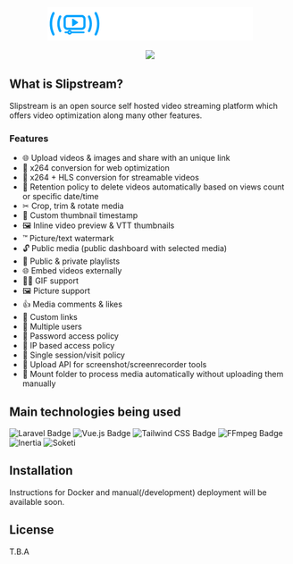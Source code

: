 <p align="center">
<img src="./public/img/logo.png"><br>
</p>

<p align="center">
<img src="https://shields.io/badge/-Still%20in%20development-critical">
</p>

## What is Slipstream?
Slipstream is an open source self hosted video streaming platform which offers video optimization along many other features.

### Features

- 🌐 Upload videos & images and share with an unique link
- 📼 x264 conversion for web optimization
- 📼 x264 + HLS conversion for streamable videos
- 🚮 Retention policy to delete videos automatically based on views count or specific date/time
- ✂ Crop, trim & rotate media 
- 📸 Custom thumbnail timestamp
- 🖼 Inline video preview & VTT thumbnails
- ™ Picture/text watermark
- 🔓 Public media (public dashboard with selected media)
- 📃 Public & private playlists
- 🌐 Embed videos externally
- 👯‍♂️ GIF support
- 🖼️ Picture support
- 👍 Media comments & likes
- 🐌 Custom links
- 👥 Multiple users 
- 🔑 Password access policy
- 🔑 IP based access policy
- 🔐 Single session/visit policy
- 🔲 Upload API for screenshot/screenrecorder tools
- 💾 Mount folder to process media automatically without uploading them manually


## Main technologies being used
![Laravel Badge](https://img.shields.io/badge/Laravel-FF2D20?logo=laravel&logoColor=fff&style=flat-square)
![Vue.js Badge](https://img.shields.io/badge/Vue.js-4FC08D?logo=vuedotjs&logoColor=fff&style=flat-square)
![Tailwind CSS Badge](https://img.shields.io/badge/Tailwind%20CSS-06B6D4?logo=tailwindcss&logoColor=fff&style=flat-square)
![FFmpeg Badge](https://img.shields.io/badge/FFmpeg-007808?logo=ffmpeg&logoColor=fff&style=flat-square)
![Inertia](https://img.shields.io/badge/Inertia.js-756eec?&logoColor=fff&style=flat-square)
![Soketi](https://img.shields.io/badge/Soketi-fcba03?&logoColor=fff&style=flat-square)

## Installation
Instructions for Docker and manual(/development) deployment will be available soon.

## License
T.B.A
